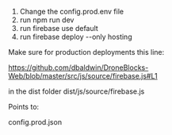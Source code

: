 1. Change the config.prod.env file
2. run npm run dev
3. run firebase use default
4. run firebase deploy --only hosting

Make sure for production deployments this line:

https://github.com/dbaldwin/DroneBlocks-Web/blob/master/src/js/source/firebase.js#L1

in the dist folder dist/js/source/firebase.js

Points to:

config.prod.json